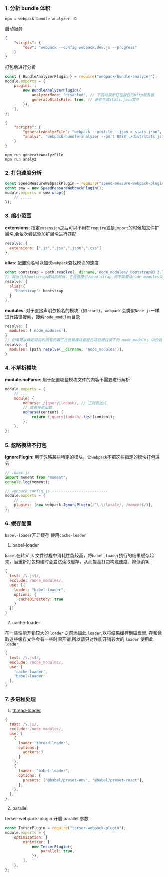 ### 1. 分析 bundle 体积

```shell
npm i webpack-bundle-analyzer -D
```

启动服务

```json
{
	"scripts": {
		"dev": "webpack --config webpack.dev.js --progress"
	}
}
```

打包后进行分析

```js
const { BundleAnalyzerPlugin } = require("webpack-bundle-analyzer");
module.exports = {
	plugins: [
		new BundleAnalyzerPlugin({
			analyzerMode: "disabled", // 不启动展示打包报告的http服务器
			generateStatsFile: true, // 是否生成stats.json文件
		}),
	],
};
```

```json
{
	"scripts": {
		"generateAnalyzFile": "webpack --profile --json > stats.json", // 生成分析文件
		"analyz": "webpack-bundle-analyzer --port 8888 ./dist/stats.json" // 启动展示打包报告的http服务器
	}
}
```

```shell
npm run generateAnalyzFile
npm run analyz
```

### 2. 打包速度分析

```js
const SpeedMeasureWebpackPlugin = require("speed-measure-webpack-plugin");
const smw = new SpeedMeasureWebpackPlugin();
module.exports = smw.wrap({
	// ,....
});
```

### 3. 缩小范围

**extensions**: 指定`extension`之后可以不用在`require`或是`import`的时候加文件扩展名,会依次尝试添加扩展名进行匹配

```js
resolve: {
  extensions: [".js",".jsx",".json",".css"]
},
```

**alias**: 配置别名可以加快`webpack`查找模块的速度

```js
const bootstrap = path.resolve(__dirname,'node_modules/_bootstrap@3.3.7@bootstrap/dist/css/bootstrap.css')
// 每当引入bootstrap模块的时候，它会直接引入bootstrap,而不需要从node_modules文件夹中按模块的查找规则查找
resolve: {
  alias:{
    "bootstrap": bootstrap
  }
},
```

**modules**: 对于直接声明依赖名的模块（如`react`），`webpack` 会类似`Node.js`一样进行路径搜索，搜索`node_modules`目录

```js
resolve: {
  modules: ['node_modules'],
}
// 如果可以确定项目内所有的第三方依赖模块都是在项目根目录下的 node_modules 中的话
resolve: {
  modules: [path.resolve(__dirname, 'node_modules')],
}
```

### 4. 不解析模块

**module.noParse**: 用于配置哪些模块文件的内容不需要进行解析

```js
module.exports = {
	// ...
	module: {
		noParse: /jquery|lodash/, // 正则表达式
		// 或者使用函数
		noParse(content) {
			return /jquery|lodash/.test(content);
		},
	},
};
```

### 5. 忽略模块不打包

**IgnorePlugin**: 用于忽略某些特定的模块，让`webpack`不把这些指定的模块打包进去

```js
// index.js
import moment from "moment";
console.log(moment);

// webpack.config.js -------------------------
module.exports = {
	// ...
	plugins: [new webpack.IgnorePlugin(/^\.\/locale/, /moment$/)],
};
```

### 6. 缓存配置

`babel-loader`开启缓存
使用`cache-loader`

1. babel-loader

`babel`在转义 js 文件过程中消耗性能较高，将`babel-loader`执行的结果缓存起来，当重新打包构建时会尝试读取缓存，从而提高打包构建速度、降低消耗

```js
{
  test: /\.js$/,
  exclude: /node_modules/,
  use: [{
    loader: "babel-loader",
    options: {
      cacheDirectory: true
    }
  }]
}
```

2. cache-loader

在一些性能开销较大的 `loader` 之前添加此 `loader`,以将结果缓存到磁盘里, 存和读取这些缓存文件会有一些时间开销,所以请只对性能开销较大的 `loader` 使用此 `loader`

```js
{
  test: /\.js$/,
  exclude: /node_modules/,
  use: [
    'cache-loader',
    'babel-loader'
  ],
}
```

### 7. 多进程处理

1. [thread-loader](https://github.com/webpack-contrib/thread-loader)

```js
{
  test: /\.js/,
  exclude: /node_modules/,
  use: [
    {
      loader:'thread-loader',
      options:{
        workers:3
      }
    },
    {
      loader: "babel-loader",
      options: {
        presets: ["@babel/preset-env", "@babel/preset-react"],
      },
    },
  ],
},
```

2. parallel

terser-webpack-plugin 开启 parallel 参数

```js
const TerserPlugin = require("terser-webpack-plugin");
module.exports = {
	optimization: {
		minimizer: [
			new TerserPlugin({
				parallel: true,
			}),
		],
	},
};
```
